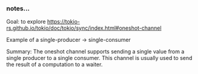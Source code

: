 ### notes...

Goal: to explore <https://tokio-rs.github.io/tokio/doc/tokio/sync/index.html#oneshot-channel>

Example of a single-producer -> single-consumer

Summary: The oneshot channel supports sending a single value from a single producer to a single consumer. This channel is usually used to send the result of a computation to a waiter.
